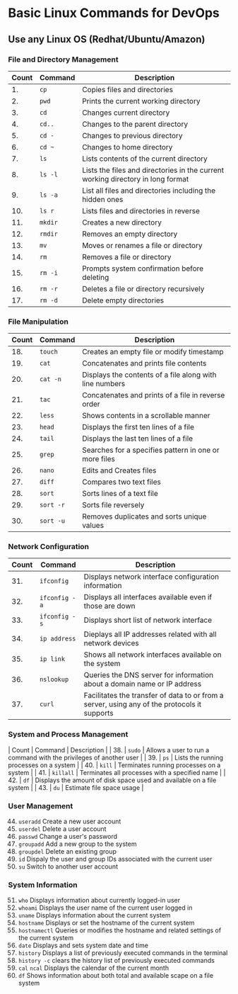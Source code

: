 # Basic Linux Commands for DevOps

## Use any Linux OS (Redhat/Ubuntu/Amazon)

### File and Directory Management

| Count | Command | Description |
|-------|---------|-------------|
| 1. | `cp` | Copies files and directories |
| 2. | `pwd` | Prints the current working directory |
| 3. | `cd` | Changes current directory |
| 4. |`cd..` | Changes to the parent directory |
| 5. | `cd -` | Changes to previous directory |
| 6. | `cd ~` | Changes to home directory |
| 7. | `ls` | Lists contents of the current directory |
| 8. | `ls -l` | Lists the files and directories in the current working directory in long format |
| 9. | `ls -a` | List all files and directories including the hidden ones |
| 10. | `ls r` | Lists files and directories in reverse |
| 11. | `mkdir` | Creates a new directory |
| 12. | `rmdir` | Removes an empty directory |
| 13. | `mv` | Moves or renames a file or directory |
| 14. | `rm ` | Removes a file or directory |
| 15. | `rm -i` | Prompts system confirmation before deleting |
| 16. | `rm -r` | Deletes a file or directory recursively |
| 17. | `rm -d` | Delete empty directories |
    
### File Manipulation

| Count | Command | Description |
|-------|---------|-------------|
| 18. | `touch` | Creates an empty file or modify timestamp |
| 19. | `cat` | Concatenates and prints file contents |
| 20. | `cat -n` | Displays the contents of a file along with line numbers |
| 21. | `tac` | Concatenates and prints of a file in reverse order |
| 22. | `less` | Shows contents in a scrollable manner |
| 23. | `head` | Displays the first ten lines of a file |
| 24. | `tail` | Displays the last ten lines of a file |
| 25. | `grep` | Searches for a specifies pattern in one or more files |
| 26. | `nano` | Edits and Creates files |
| 27. | `diff` | Compares two text files |
| 28. | `sort` | Sorts lines of a text file |
| 29. | `sort -r` | Sorts file reversely |
| 30. | `sort -u` | Removes duplicates and sorts unique values |

### Network Configuration

| Count | Command | Description |
|-------|---------|-------------|
| 31. | `ifconfig` | Displays network interface configuration information | 
| 32. |  `ifconfig -a` | Displays all interfaces available even if those are down |
| 33. | `ifconfig -s` | Displays short list of network interface |
| 34. | `ip address` | Dieplays all IP addresses related with all network devices |
| 35. | `ip link` | Shows all network interfaces available on the system |
| 36. | `nslookup` | Queries the DNS server for information about a domain name or IP address |
| 37. | `curl` | Facilitates the transfer of data to or from a server, using any of the protocols it supports |

### System and Process Management

| Count | Command | Description |
| 38. | `sudo` | Allows a user to run a command with the privileges of another user | 
| 39. | `ps` | Lists the running processes on a system |
| 40. | `kill` | Terminates running processes on a system |
| 41. | `killall` | Terminates all processes with a specified name |
| 42. | `df` | Displays the amount of disk space used and available on a file system |
| 43. | `du` | Estimate file space usage |

### User Management

44. `useradd` Create a new user account
45. `userdel` Delete a user account
46. `passwd` Change a user's password
47. `groupadd` Add a new group to the system
48. `groupdel` Delete an existing group
49. `id` Dispaly the user and group IDs associated with the current user
50. `su` Switch to another user account

### System Information

51. `who` Displays information about currently logged-in user
52. `whoami` Displays the user name of the current user logged in
53. `uname` Displays information about the current system
54. `hostname` Displays or set the hostname of the current system
55. `hostnamectl` Queries or modifies the hostname and related settings of the current system
56. `date` Displays and sets system date and time
57. `history` Displays a list of previously executed commands in the terminal
58. `history -c` clears the history list of previously executed commands
59. `cal` `ncal` Displays the calendar of the current month
60. `df` Shows information about both total and available scape on a file system  
